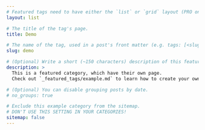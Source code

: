```yaml
---
# Featured tags need to have either the `list` or `grid` layout (PRO only).
layout: list

# The title of the tag's page.
title: Demo

# The name of the tag, used in a post's front matter (e.g. tags: [<slug>]).
slug: demo

# (Optional) Write a short (~150 characters) description of this featured tag.
description: >
  This is a featured category, which have their own page.
  Check out `_featured_tags/example.md` to learn how to create your own.

# (Optional) You can disable grouping posts by date.
# no_groups: true

# Exclude this example category from the sitemap.
# DON'T USE THIS SETTING IN YOUR CATEGORIES!
sitemap: false
---
```


